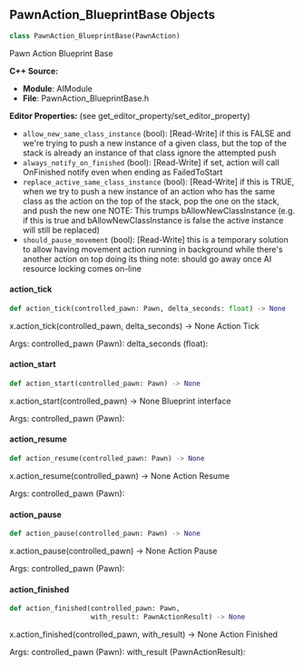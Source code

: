 ## PawnAction_BlueprintBase Objects

```python
class PawnAction_BlueprintBase(PawnAction)
```

Pawn Action Blueprint Base

**C++ Source:**

- **Module**: AIModule
- **File**: PawnAction_BlueprintBase.h

**Editor Properties:** (see get_editor_property/set_editor_property)

- ``allow_new_same_class_instance`` (bool):  [Read-Write] if this is FALSE and we're trying to push a new instance of a given class,
      but the top of the stack is already an instance of that class ignore the attempted push
- ``always_notify_on_finished`` (bool):  [Read-Write] if set, action will call OnFinished notify even when ending as FailedToStart
- ``replace_active_same_class_instance`` (bool):  [Read-Write] if this is TRUE, when we try to push a new instance of an action who has the
      same class as the action on the top of the stack, pop the one on the stack, and push the new one
      NOTE: This trumps bAllowNewClassInstance (e.g. if this is true and bAllowNewClassInstance
      is false the active instance will still be replaced)
- ``should_pause_movement`` (bool):  [Read-Write] this is a temporary solution to allow having movement action running in background while there's
      another action on top doing its thing
  note: should go away once AI resource locking comes on-line

<a id="unreal.PawnAction_BlueprintBase.action_tick"></a>

#### action_tick

```python
def action_tick(controlled_pawn: Pawn, delta_seconds: float) -> None
```

x.action_tick(controlled_pawn, delta_seconds) -> None
Action Tick

Args:
    controlled_pawn (Pawn): 
    delta_seconds (float):

<a id="unreal.PawnAction_BlueprintBase.action_start"></a>

#### action_start

```python
def action_start(controlled_pawn: Pawn) -> None
```

x.action_start(controlled_pawn) -> None
Blueprint interface

Args:
    controlled_pawn (Pawn):

<a id="unreal.PawnAction_BlueprintBase.action_resume"></a>

#### action_resume

```python
def action_resume(controlled_pawn: Pawn) -> None
```

x.action_resume(controlled_pawn) -> None
Action Resume

Args:
    controlled_pawn (Pawn):

<a id="unreal.PawnAction_BlueprintBase.action_pause"></a>

#### action_pause

```python
def action_pause(controlled_pawn: Pawn) -> None
```

x.action_pause(controlled_pawn) -> None
Action Pause

Args:
    controlled_pawn (Pawn):

<a id="unreal.PawnAction_BlueprintBase.action_finished"></a>

#### action_finished

```python
def action_finished(controlled_pawn: Pawn,
                    with_result: PawnActionResult) -> None
```

x.action_finished(controlled_pawn, with_result) -> None
Action Finished

Args:
    controlled_pawn (Pawn): 
    with_result (PawnActionResult):

<a id="unreal.PawnAction_Move"></a>